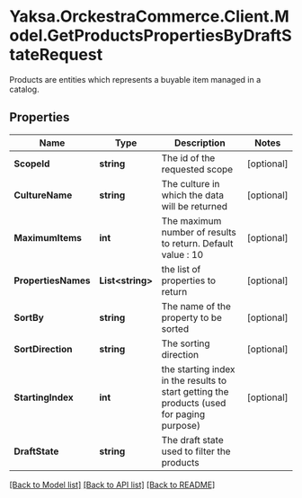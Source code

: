 # Yaksa.OrckestraCommerce.Client.Model.GetProductsPropertiesByDraftStateRequest
Products are entities which represents a buyable item managed in a catalog.

## Properties

Name | Type | Description | Notes
------------ | ------------- | ------------- | -------------
**ScopeId** | **string** | The id of the requested scope | [optional] 
**CultureName** | **string** | The culture in which the data will be returned | [optional] 
**MaximumItems** | **int** | The maximum number of results to return. Default value : 10 | [optional] 
**PropertiesNames** | **List&lt;string&gt;** | the list of properties to return | [optional] 
**SortBy** | **string** | The name of the property to be sorted | [optional] 
**SortDirection** | **string** | The sorting direction | [optional] 
**StartingIndex** | **int** | the starting index in the results to start getting the products (used for paging purpose) | [optional] 
**DraftState** | **string** | The draft state used to filter the products | 

[[Back to Model list]](../README.md#documentation-for-models) [[Back to API list]](../README.md#documentation-for-api-endpoints) [[Back to README]](../README.md)

